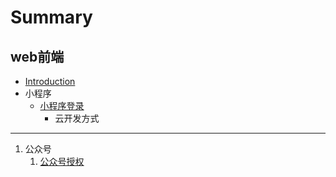 # Summary

## web前端

* [Introduction](README.md)
* 小程序
  * [小程序登录](/小程序/小程序登录.md)
    * 云开发方式

---

1. 公众号
   1. [公众号授权](/公众号/公众号授权.md)




